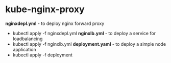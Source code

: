 # kube-nginx-proxy

**nginxdepl.yml** - to deploy nginx forward proxy
 - kubectl apply -f nginxdepl.yml
**nginxlb.yml** - to deploy a service for loadbalancing
 - kubectl apply -f nginxlb.yml
**deployment.yaml** - to deploy a simple node application 
 - kubectl apply -f deployment
 

